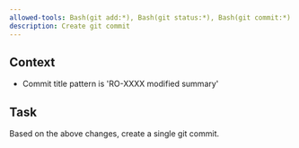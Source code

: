 ```yaml
---
allowed-tools: Bash(git add:*), Bash(git status:*), Bash(git commit:*)
description: Create git commit
---
```


## Context

- Commit title pattern is 'RO-XXXX modified summary'

## Task

Based on the above changes, create a single git commit.
